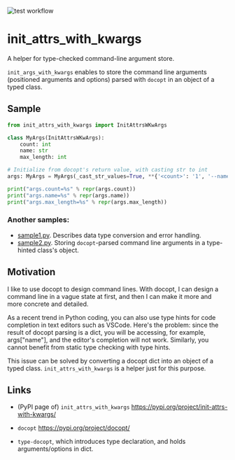 ![test workflow](https://github.com/tos-kamiya/init_attrs_with_kwargs/workflows/Tests/badge.svg)

init_attrs_with_kwargs
======================

A helper for type-checked command-line argument store.

`init_args_with_kwargs` enables to store the command line arguments (positioned arguments and options) parsed with `docopt` in an object of a typed class.

## Sample

```python
from init_attrs_with_kwargs import InitAttrsWKwArgs

class MyArgs(InitAttrsWKwArgs):
    count: int
    name: str
    max_length: int

# Initialize from docopt's return value, with casting str to int
args: MyArgs = MyArgs(_cast_str_values=True, **{'<count>': '1', '--name': "Joe", '--max-length': '100'})

print("args.count=%s" % repr(args.count))
print("args.name=%s" % repr(args.name))
print("args.max_length=%s" % repr(args.max_length))
```

### Another samples:

* [sample1.py](https://github.com/tos-kamiya/init_attrs_with_kwargs/blob/main/sample1.py). Describes data type conversion and error handling.
* [sample2.py](https://github.com/tos-kamiya/init_attrs_with_kwargs/blob/main/sample2.py). Storing `docopt`-parsed command line arguments in a type-hinted class's object.

## Motivation

I like to use docopt to design command lines.
With docopt, I can design a command line in a vague state at first, and then I can make it more and more concrete and detailed.

As a recent trend in Python coding, you can also use type hints for code completion in text editors such as VSCode.
Here's the problem: since the result of docopt parsing is a dict, you will be accessing, for example, args["name"], and the editor's completion will not work. Similarly, you cannot benefit from static type checking with type hints.

This issue can be solved by converting a docopt dict into an object of a typed class.
`init_attrs_with_kwargs` is a helper just for this purpose.

## Links

* (PyPI page of) `init_attrs_with_kwargs` https://pypi.org/project/init-attrs-with-kwargs/
* `docopt` https://pypi.org/project/docopt/

* `type-docopt`, which introduces type declaration, and holds arguments/options in dict.


